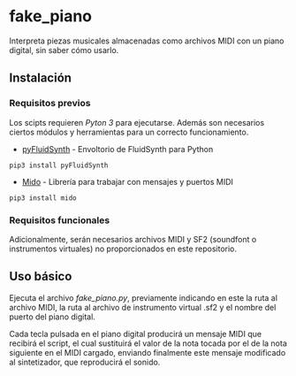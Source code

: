 # fake_piano
Interpreta piezas musicales almacenadas como archivos MIDI con un piano digital, sin saber cómo usarlo.
## Instalación
### Requisitos previos
Los scipts requieren *Pyton 3* para ejecutarse. Además son necesarios ciertos módulos y herramientas para un correcto funcionamiento.

* [pyFluidSynth](https://github.com/nwhitehead/pyfluidsynth) - Envoltorio de FluidSynth para Python
```
pip3 install pyFluidSynth
```
* [Mido](https://pypi.org/project/mido/) - Librería para trabajar con mensajes y puertos MIDI
```
pip3 install mido
```
### Requisitos funcionales
Adicionalmente, serán necesarios archivos MIDI y SF2 (soundfont o instrumentos virtuales) no proporcionados en este repositorio.

## Uso básico
Ejecuta el archivo *fake_piano.py*, previamente indicando en este la ruta al archivo MIDI, la ruta al archivo de instrumento virtual .sf2 y el nombre del puerto del piano digital.

Cada tecla pulsada en el piano digital producirá un mensaje MIDI que recibirá el script, el cual sustituirá el valor de la nota tocada por el de la nota siguiente en el MIDI cargado, enviando finalmente este mensaje modificado al sintetizador, que reproducirá el sonido.